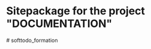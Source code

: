 Sitepackage for the project "DOCUMENTATION"
==============================================================

#   s o f t t o d o _ f o r m a t i o n  
 